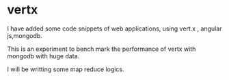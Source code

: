 # vertx

I have added some code snippets of web applications, using vert.x , angular js,mongodb.

This is an experiment to bench mark the performance of vertx with mongodb with huge data.

I will be writting some map reduce logics.
